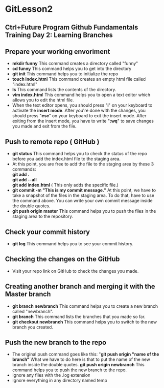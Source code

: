 # GitLesson2
## Ctrl+Future Program Github Fundamentals Training Day 2: Learning Branches
## Prepare your working envoriment
- **mkdir funny** This command creates a directory called "funny"
- **cd funny** This command helps you to get into the directory
- **git init** This command helps you to initialize the repo
- **touch index.html** This command creates an empty html file called "index.html"
- **ls** This command lists the contents of the directory.
- **vim index.html** This command helps you to open a text editor which allows you to edit the html file.
- When the text editor opens, you should press "**i**" on your keyboard to activate the **insert mode**. After you're done with the changes, you should press "**esc**" on your keyboard to exit the insert mode. After exiting from the insert mode, you have to write "**:wq**" to save changes you made and exit from the file.
## Push to remote repo ( GitHub )
- **git status** This command helps you to check the status of the repo before you add the index.html file to the staging area.
- At this point, you are free to add the file to the staging area by these 3 commands:  
  **git add .**  
  **git add --all**  
  **git add index.html**  ( This only adds the specific file.)
- **git commit -m "This is my commit message."** At this point, we have to take a snapshot of the files in the staging area. To do that, have to use the command above. You can write your own commit message inside the double quotes.
- **git push origin master** This command helps you to push the files in the staging area to the repository.
## Check your commit history  
- **git log** This command helps you to see your commit history.  
## Checking the changes on the GitHub  
- Visit your repo link on GitHub to check the changes you made.
## Creating another branch and merging it with the Master branch  
- **git branch newbranch** This command helps you to create a new branch called "newbranch".
- **git branch** This command lists the branches that you made so far.
- **git checkout newbranch** This command helps you to switch to the new branch you created.
## Push the new branch to the repo  
- The original push command goes like this: "**git push origin "name of the branch"**
  What we have to do here is that to put the name of the new branch inside the double quotes.
  **git push origin newbranch** This command helps you to push the new branch to the repo.
- Ignore any files with the .log extension  
- Ignore everything in any directory named temp  
